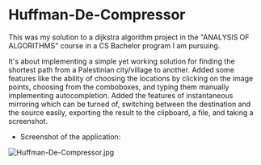 # Huffman-De-Compressor


This was my solution to a dijkstra algorithm project in the "ANALYSIS OF ALGORITHMS" course in a CS Bachelor program I am pursuing.

It's about implementing a simple yet working solution for finding the shortest path from a Palestinian city/village to another. Added some features like the ability of choosing the locations by clicking on the image points, choosing from the comboboxes, and typing them manually implementing autocompletion. Added the features of instantaneous mirroring which can be turned of, switching between the destination and the source easily, exporting the result to the clipboard, a file, and taking a screenshot. 


* Screenshot of the application:

![Huffman-De-Compressor.jpg](https://i.imgur.com/VdbHDx6.jpg)
